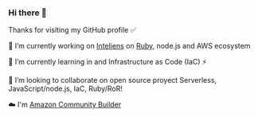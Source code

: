### Hi there 👋

Thanks for visiting my GitHub profile ✅ 

🔭 I’m currently working on [Inteliens](https://www.inteliens.com/) on [Ruby](https://www.ruby-lang.org/), node.js and AWS ecosystem

🌱 I’m currently learning in and Infrastructure as Code (IaC) ⚡ 

🚀 I’m looking to collaborate on open source proyect Serverless, JavaScript/node.js, IaC, Ruby/RoR!

☁️  I'm [Amazon Community Builder](https://aws.amazon.com/es/developer/community/community-builders/) 

<!--
**olcortesb/olcortesb** is a ✨ _special_ ✨ repository because its `README.md` (this file) appears on your GitHub profile.

Here are some ideas to get you started:

- 🔭 I’m currently working on [inteliens](https://www.inteliens.com/)
- 🌱 I’m currently learning ...
- 👯 I’m looking to collaborate on ...
- 🤔 I’m looking for help with ...
- 💬 Ask me about ...
- 📫 How to reach me: ...
- 😄 Pronouns: ...
- ⚡ Fun fact: ...
-->
